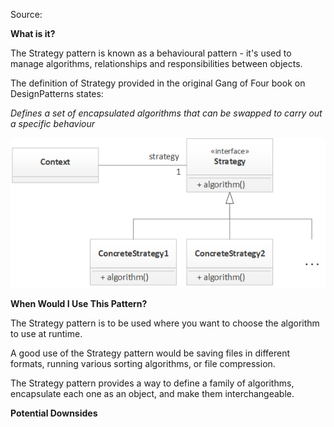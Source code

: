 Source: 

**What is it?**

The Strategy pattern is known as a behavioural pattern - it's used to manage algorithms, relationships and responsibilities between objects. 

The definition of Strategy provided in the original Gang of Four book on DesignPatterns states:

_Defines a set of encapsulated algorithms that can be swapped to carry out a specific behaviour_

![alt text](https://github.com/pattern-playground/gangoffour/blob/master/images/strategy_pattern.png?raw=true)

**When Would I Use This Pattern?**

The Strategy pattern is to be used where you want to choose the algorithm to use at runtime. 

A good use of the Strategy pattern would be saving files in different formats, running various sorting algorithms, or file compression.

The Strategy pattern provides a way to define a family of algorithms, encapsulate each one as an object, and make them interchangeable.

**Potential Downsides**
